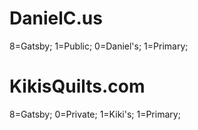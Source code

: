 
# DanielC.us
8=Gatsby; 1=Public; 0=Daniel's; 1=Primary;

# KikisQuilts.com
8=Gatsby; 0=Private; 1=Kiki's; 1=Primary;
